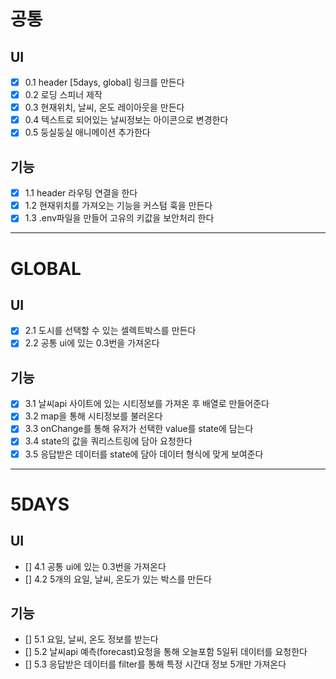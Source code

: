 

# 공통

## UI
- [x] 0.1 header [5days, global] 링크를 만든다
- [x] 0.2 로딩 스피너 제작
- [x] 0.3 현재위치, 날씨, 온도 레이아웃을 만든다
- [x] 0.4 텍스트로 되어있는 날씨정보는 아이콘으로 변경한다
- [x] 0.5 둥실둥실 애니메이션 추가한다

## 기능 
- [x] 1.1 header 라우팅 연결을 한다
- [x] 1.2 현재위치를 가져오는 기능을 커스텀 훅을 만든다
- [x] 1.3 .env파일을 만들어 고유의 키값을 보안처리 한다

---

# GLOBAL

## UI
- [x] 2.1 도시를 선택할 수 있는 셀렉트박스를 만든다 
- [x] 2.2 공통 ui에 있는 0.3번을 가져온다

## 기능
- [x] 3.1 날씨api 사이트에 있는 시티정보를 가져온 후 배열로 만들어준다
- [x] 3.2 map을 통해 시티정보를 불러온다
- [x] 3.3 onChange를 통해 유저가 선택한 value를 state에 담는다
- [x] 3.4 state의 값을 쿼리스트링에 담아 요청한다
- [x] 3.5 응답받은 데이터를 state에 담아 데이터 형식에 맞게 보여준다

---

# 5DAYS

## UI
- [] 4.1 공통 ui에 있는 0.3번을 가져온다
- [] 4.2 5개의 요일, 날씨, 온도가 있는 박스를 만든다

## 기능
- [] 5.1 요일, 날씨, 온도 정보를 받는다
- [] 5.2 날씨api 예측(forecast)요청을 통해 오늘포함 5일뒤 데이터를 요청한다
- [] 5.3 응답받은 데이터를 filter를 통해 특정 시간대 정보 5개만 가져온다

 

